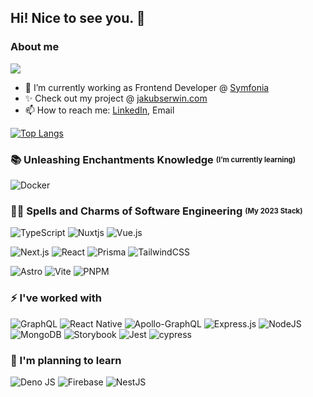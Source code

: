 ## Hi! Nice to see you. 👋

### About me

![](https://komarev.com/ghpvc/?username=jakubserwin&style=for-the-badge)

- 🔭 I’m currently working as Frontend Developer @ [Symfonia](https://symfonia.pl/)
- ✨ Check out my project @ [jakubserwin.com](https://www.jakubserwin.com/)
- 📫 How to reach me: [LinkedIn](https://www.linkedin.com/in/jakub-serwin/), Email

[![Top Langs](https://github-readme-stats.vercel.app/api/top-langs/?username=jakubserwin&layout=compact&exclude_repo=university-courses,Practice)](https://github.com/anuraghazra/github-readme-stats)

### 📚 Unleashing Enchantments Knowledge <sub><sup>(I’m currently learning)</sup></sub>
![Docker](https://img.shields.io/badge/docker-%230db7ed.svg?style=for-the-badge&logo=docker&logoColor=white)

### 🧙‍♂️ Spells and Charms of Software Engineering <sub><sup>(My 2023 Stack)</sup></sub>

![TypeScript](https://img.shields.io/badge/typescript-%23007ACC.svg?style=for-the-badge&logo=typescript&logoColor=white)
![Nuxtjs](https://img.shields.io/badge/Nuxt-002E3B?style=for-the-badge&logo=nuxtdotjs&logoColor=#00DC82)
![Vue.js](https://img.shields.io/badge/vuejs-%2335495e.svg?style=for-the-badge&logo=vuedotjs&logoColor=%234FC08D)

![Next.js](https://img.shields.io/badge/next.js-000000?style=for-the-badge&logo=nextdotjs&logoColor=white)
![React](https://img.shields.io/badge/react-%2320232a.svg?style=for-the-badge&logo=react&logoColor=%2361DAFB)
![Prisma](https://img.shields.io/badge/Prisma-3982CE?style=for-the-badge&logo=Prisma&logoColor=white)
![TailwindCSS](https://img.shields.io/badge/tailwindcss-%2338B2AC.svg?style=for-the-badge&logo=tailwind-css&logoColor=white)

![Astro](https://img.shields.io/badge/astro-%23F24E11.svg?style=for-the-badge&logo=astro&logoColor=white)
![Vite](https://img.shields.io/badge/vite-%23646CFF.svg?style=for-the-badge&logo=vite&logoColor=white)
![PNPM](https://img.shields.io/badge/pnpm-%234a4a4a.svg?style=for-the-badge&logo=pnpm&logoColor=f69220)

### ⚡️ I've worked with
![GraphQL](https://img.shields.io/badge/-GraphQL-E10098?style=for-the-badge&logo=graphql&logoColor=white)
![React Native](https://img.shields.io/badge/react_native-%2320232a.svg?style=for-the-badge&logo=react&logoColor=%2361DAFB)
![Apollo-GraphQL](https://img.shields.io/badge/-ApolloGraphQL-311C87?style=for-the-badge&logo=apollo-graphql)
![Express.js](https://img.shields.io/badge/express.js-%23404d59.svg?style=for-the-badge&logo=express&logoColor=%2361DAFB)
![NodeJS](https://img.shields.io/badge/node.js-6DA55F?style=for-the-badge&logo=node.js&logoColor=white)
![MongoDB](https://img.shields.io/badge/MongoDB-%234ea94b.svg?style=for-the-badge&logo=mongodb&logoColor=white)
![Storybook](https://img.shields.io/badge/-Storybook-FF4785?style=for-the-badge&logo=storybook&logoColor=white)
![Jest](https://img.shields.io/badge/-jest-%23C21325?style=for-the-badge&logo=jest&logoColor=white)
![cypress](https://img.shields.io/badge/-cypress-%23E5E5E5?style=for-the-badge&logo=cypress&logoColor=058a5e)

### 🌱 I'm planning to learn

![Deno JS](https://img.shields.io/badge/deno%20js-000000?style=for-the-badge&logo=deno&logoColor=white)
![Firebase](https://img.shields.io/badge/Firebase-039BE5?style=for-the-badge&logo=Firebase&logoColor=white)
![NestJS](https://img.shields.io/badge/nestjs-%23E0234E.svg?style=for-the-badge&logo=nestjs&logoColor=white)
